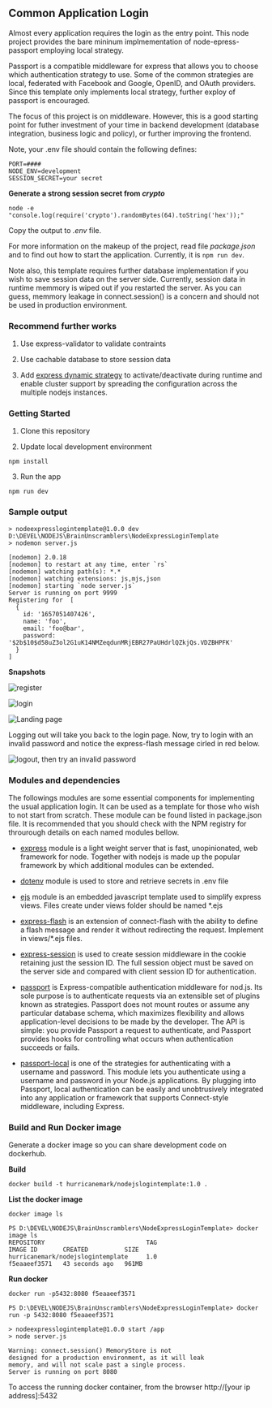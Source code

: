 ## Common Application Login

Almost every application requires the login as the entry point.  This node project provides the bare mininum implmementation of node-epress-passport employing local strategy.  

Passport is a compatible middleware for express that allows you to choose which authentication strategy to use.  Some of the common strategies are local, federated with Facebook and Google, OpenID, and OAuth providers.  Since this template only implements local strategy, further exploy of passport is encouraged.

The focus of this project is on middleware.  However, this is a good starting point for futher investment of your time in backend development (database integration, business logic and policy), or further improving the frontend.

Note, your .env file should contain the following defines:

```
PORT=####
NODE_ENV=development
SESSION_SECRET=your secret
```

<strong>Generate a strong session secret from *crypto*</strong>

`node -e "console.log(require('crypto').randomBytes(64).toString('hex'));"`

Copy the output to *.env* file.


For more information on the makeup of the project, read file *package.json* and to find out how to start the application.  Currently, it is `npm run dev`.

Note also, this template requires further database implementation if you wish to save session data on the server side.  Currently, session data in runtime memmory is wiped out if you restarted the server.  As you can guess, memmory leakage in connect.session() is a concern and should not be used in production environment.


### Recommend further works

1. Use express-validator to validate contraints

2. Use cachable database to store session data

3. Add [express dynamic strategy](https://www.npmjs.com/package/dynamic-passport-strategies) to activate/deactivate during runtime and enable cluster support by spreading the configuration across the multiple nodejs instances.

### Getting Started

1. Clone this repository

2. Update local development environment 

`npm install`

3. Run the app

`npm run dev`

### Sample output

```
> nodeexpresslogintemplate@1.0.0 dev D:\DEVEL\NODEJS\BrainUnscramblers\NodeExpressLoginTemplate
> nodemon server.js

[nodemon] 2.0.18
[nodemon] to restart at any time, enter `rs`
[nodemon] watching path(s): *.*
[nodemon] watching extensions: js,mjs,json
[nodemon] starting `node server.js`
Server is running on port 9999
Registering for  [
  {
    id: '1657051407426',
    name: 'foo',
    email: 'foo@bar',
    password: '$2b$10$d58uZ3ol2G1uK14NMZeqdunMRjEBR27PaUHdrlQZkjQs.VDZBHPFK'
  }
]
```

<strong>Snapshots</strong>

![register](./public/register.PNG)

![login](./public/login.PNG)

![Landing page](./public/homePage.PNG)

Logging out will take you back to the login page.  Now, try to login with an invalid password and notice the express-flash message cirled in red below.

![logout, then try an invalid password](./public/invalidLogin.PNG)


### Modules and dependencies

The followings modules are some essential components for implementing the usual application login.  It can be used as a template for those who wish to not start from scratch.  These module can be found listed in package.json file.  It is recommended that you should check with the NPM registry for throurough details on each named modules bellow.

* [express](https://www.npmjs.com/package/express) module is a light weight server that is fast, unopinionated, web framework for node.  Together with nodejs is made up the popular framework by which additional modules can be extended.

* [dotenv](https://www.npmjs.com/package/dotenv) module is used to store and retrieve secrets in .env file

* [ejs](https://www.npmjs.com/package/ejs) module is an embedded javascript template used to simplify express views.  Files create under views folder should be named *.ejs

* [express-flash](https://www.npmjs.com/package/express-flash) is an extension of connect-flash with the ability to define a flash message and render it without redirecting the request.  Implement in views/*.ejs files.

* [express-session](https://www.npmjs.com/package/express-session) is used to create session middleware in the cookie retaining just the session ID.  The full session object must be saved on the server side and compared with client session ID for authentication.

* [passport](https://www.npmjs.com/package/passport) is Express-compatible authentication middleware for nod.js.  Its sole purpose is to authenticate requests via an extensible set of plugins known as strategies. Passport does not mount routes or assume any particular database schema, which maximizes flexibility and allows application-level decisions to be made by the developer. The API is simple: you provide Passport a request to authenticate, and Passport provides hooks for controlling what occurs when authentication succeeds or fails.

* [passport-local](https://www.npmjs.com/package/passport-local) is one of the  strategies for authenticating with a username and password.  This module lets you authenticate using a username and password in your Node.js applications. By plugging into Passport, local authentication can be easily and unobtrusively integrated into any application or framework that supports Connect-style middleware, including Express.


### Build and Run Docker image

Generate a docker image so you can share development code on dockerhub.

<strong>Build</strong>

`docker build -t hurricanemark/nodejslogintemplate:1.0 .`

<strong>List the docker image</strong>

`docker image ls`

```
PS D:\DEVEL\NODEJS\BrainUnscramblers\NodeExpressLoginTemplate> docker image ls
REPOSITORY                            TAG                                        IMAGE ID       CREATED          SIZE
hurricanemark/nodejslogintemplate     1.0                                        f5eaaeef3571   43 seconds ago   961MB
```

<strong>Run docker</strong>

`docker run -p5432:8080 f5eaaeef3571`

```
PS D:\DEVEL\NODEJS\BrainUnscramblers\NodeExpressLoginTemplate> docker run -p 5432:8080 f5eaaeef3571                   

> nodeexpresslogintemplate@1.0.0 start /app
> node server.js

Warning: connect.session() MemoryStore is not
designed for a production environment, as it will leak
memory, and will not scale past a single process.
Server is running on port 8080
```

To access the running docker container, from the browser http://[your ip address]:5432